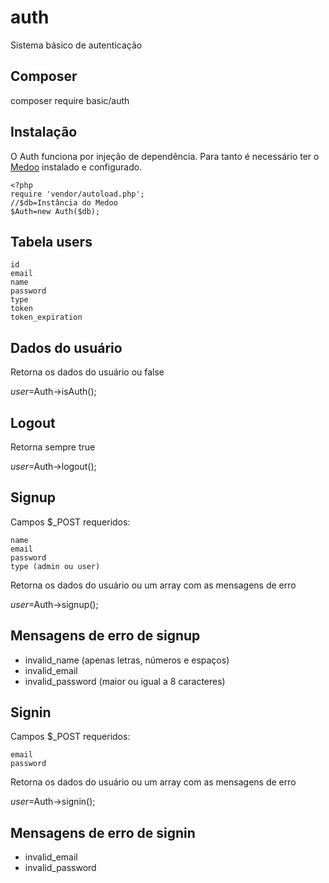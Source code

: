 # auth
Sistema básico de autenticação

## Composer
composer require basic/auth

## Instalação
O Auth funciona por injeção de dependência. Para tanto é necessário ter o [Medoo](http://medoo.in/) instalado e configurado.
```
<?php
require 'vendor/autoload.php';
//$db=Instância do Medoo
$Auth=new Auth($db);
```

## Tabela users
```
id
email
name
password
type
token
token_expiration
```

## Dados do usuário
Retorna os dados do usuário ou false

$user=$Auth->isAuth();

## Logout
Retorna sempre true

$user=$Auth->logout();

## Signup
Campos $_POST requeridos:
```
name
email
password
type (admin ou user)
```

Retorna os dados do usuário ou um array com as mensagens de erro

$user=$Auth->signup();

## Mensagens de erro de signup
- invalid_name (apenas letras, números e espaços)
- invalid_email
- invalid_password (maior ou igual a 8 caracteres)

## Signin
Campos $_POST requeridos:
```
email
password
```

Retorna os dados do usuário ou um array com as mensagens de erro

$user=$Auth->signin();

## Mensagens de erro de signin
- invalid_email
- invalid_password
